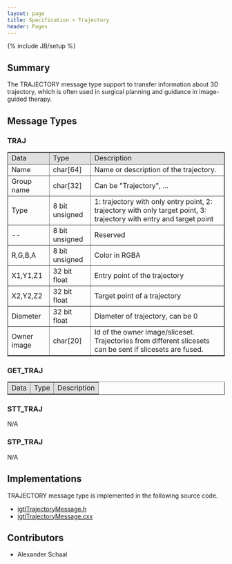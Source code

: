 ```yaml
---
layout: page
title: Specification > Trajectory
header: Pages
---
```

{% include JB/setup %}

## Summary

The TRAJECTORY message type support to transfer information about 3D trajectory, which is often used in surgical planning and guidance in image-guided therapy.

## Message Types

### TRAJ

<table border="1" cellpadding="5" cellspacing="0" align="center">

<tbody><tr>
<td style="background:#e0e0e0;"> Data
</td><td style="background:#e0e0e0;"> Type
</td><td style="background:#e0e0e0;"> Description
</td></tr>
<tr>
<td align="left"> Name
</td><td align="left"> char[64]
</td><td align="left"> Name or description of the trajectory.
</td></tr>
<tr>
<td align="left"> Group name
</td><td align="left"> char[32]
</td><td align="left"> Can be "Trajectory", ...
</td></tr>
<tr>
<td align="left"> Type
</td><td align="left"> 8 bit unsigned
</td><td align="left"> 1: trajectory with only entry point, 2: trajectory with only target point, 3: trajectory with entry and target point
</td></tr>
<tr>
<td align="left"> --
</td><td align="left"> 8 bit unsigned
</td><td align="left"> Reserved
</td></tr>
<tr>
<td align="left"> R,G,B,A
</td><td align="left"> 8 bit unsigned
</td><td align="left"> Color in RGBA
</td></tr>
<tr>
<td align="left"> X1,Y1,Z1
</td><td align="left"> 32 bit float
</td><td align="left"> Entry point of the trajectory
</td></tr>
<tr>
<td align="left"> X2,Y2,Z2
</td><td align="left"> 32 bit float
</td><td align="left"> Target point of a trajectory
</td></tr>
<tr>
<td align="left"> Diameter
</td><td align="left"> 32 bit float
</td><td align="left"> Diameter of trajectory, can be 0
</td></tr>
<tr>
<td align="left"> Owner image
</td><td align="left"> char[20]
</td><td align="left"> Id of the owner image/sliceset. Trajectories  from different slicesets can be sent if slicesets are fused.
</td></tr>
</tbody></table>


### GET_TRAJ

<table border="1" cellpadding="5" cellspacing="0" align="center">

<tbody><tr>
<td style="background:#e0e0e0;"> Data
</td><td style="background:#e0e0e0;"> Type
</td><td style="background:#e0e0e0;"> Description
</td></tr>
</tbody></table>

### STT_TRAJ

N/A

### STP_TRAJ

N/A


## Implementations

TRAJECTORY message type is implemented in the following source code.


* [igtlTrajectoryMessage.h](/Source/igtlTrajectoryMessage.h)
* [igtlTrajectoryMessage.cxx](/Source/igtlTrajectoryMessage.cxx)


## Contributors

* Alexander Schaal







